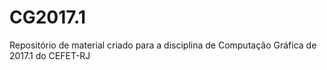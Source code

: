 # CG2017.1
Repositório de material criado para a disciplina de Computação Gráfica de 2017.1 do CEFET-RJ
